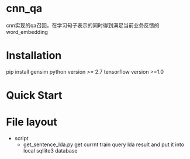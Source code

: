 # cnn_qa
cnn实现的qa召回，在学习句子表示的同时得到满足当前业务反馈的word_embedding
# Installation
  pip install gensim
  python version >= 2.7
  tensorflow version >=1.0
# Quick Start 

# File layout
  * script
    - get_sentence_lda.py
	  get currnt train query lda result and put it into local sqllite3 database
